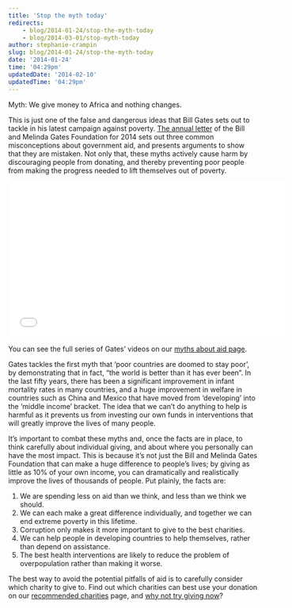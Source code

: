 ```yaml
---
title: 'Stop the myth today'
redirects:
    - blog/2014-01-24/stop-the-myth-today
    - blog/2014-03-01/stop-myth-today
author: stephanie-crampin
slug: blog/2014-01-24/stop-the-myth-today
date: '2014-01-24'
time: '04:29pm'
updatedDate: '2014-02-10'
updatedTime: '04:29pm'
---
```

Myth: We give money to Africa and nothing changes.

This is just one of the false and dangerous ideas that Bill Gates sets out to tackle in his latest campaign against poverty. [The annual letter](http://annualletter.gatesfoundation.org/) of the Bill and Melinda Gates Foundation for 2014 sets out three common misconceptions about government aid, and presents arguments to show that they are mistaken. Not only that, these myths actively cause harm by discouraging people from donating, and thereby preventing poor people from making the progress needed to lift themselves out of poverty.

<iframe width="560" height="315" src="//www.youtube.com/embed/HzHzwnSqYgs?rel=0" frameborder="0" allowfullscreen=""></iframe>

You can see the full series of Gates’ videos on our [myths about aid page](http://www.givingwhatwecan.org/why-give/myths-about-aid).

Gates tackles the first myth that ‘poor countries are doomed to stay poor’, by demonstrating that in fact, “the world is better than it has ever been”. In the last fifty years, there has been a significant improvement in infant mortality rates in many countries, and a huge improvement in welfare in countries such as China and Mexico that have moved from ‘developing’ into the ‘middle income’ bracket. The idea that we can’t do anything to help is harmful as it prevents us from investing our own funds in interventions that will greatly improve the lives of many people.

It’s important to combat these myths and, once the facts are in place, to think carefully about individual giving, and about where you personally can have the most impact. This is because it’s not just the Bill and Melinda Gates Foundation that can make a huge difference to people’s lives; by giving as little as 10% of your own income, you can dramatically and realistically improve the lives of thousands of people. Put plainly, the facts are:

1.  We are spending less on aid than we think, and less than we think we should.
2.  We can each make a great difference individually, and together we can end extreme poverty in this lifetime.
3.  Corruption only makes it more important to give to the best charities.
4.  We can help people in developing countries to help themselves, rather than depend on assistance.
5.  The best health interventions are likely to reduce the problem of overpopulation rather than making it worse.

The best way to avoid the potential pitfalls of aid is to carefully consider which charity to give to. Find out which charities can best use your donation on our [recommended charities](http://www.givingwhatwecan.org/where-to-give/recommended-charities) page, and [why not try giving now](http://www.givingwhatwecan.org/getting-involved/joining-us/trying-out-giving)?